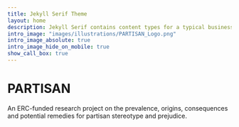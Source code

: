 ```yaml
---
title: Jekyll Serif Theme
layout: home
description: Jekyll Serif contains content types for a typical business website. The theme is fully responsive, blazing fast and artfully illustrated.
intro_image: "images/illustrations/PARTISAN_Logo.png"
intro_image_absolute: true
intro_image_hide_on_mobile: true
show_call_box: true
---
```


# PARTISAN

An ERC-funded research project on the prevalence, origins, consequences and potential remedies for partisan stereotype and prejudice.
